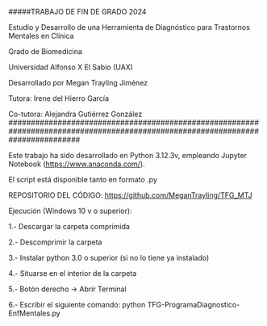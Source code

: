 #####TRABAJO DE FIN DE GRADO 2024

Estudio y Desarrollo de una Herramienta de Diagnóstico para Trastornos Mentales en Clínica

Grado de Biomedicina

Universidad Alfonso X El Sabio (UAX)

Desarrollado por Megan Trayling Jiménez

Tutora: Irene del Hierro García

Co-tutora: Alejandra Gutiérrez González
################################################################################################################################

Este trabajo ha sido desarrollado en Python 3.12.3v, empleando Jupyter Notebook (https://www.anaconda.com/).

El script está disponible tanto en formato .py

REPOSITORIO DEL CÓDIGO: https://github.com/MeganTrayling/TFG_MTJ

Ejecución (Windows 10 v o superior):

1.- Descargar la carpeta comprimida

2.- Descomprimir la carpeta

3.- Instalar python 3.0 o superior (si no lo tiene ya instalado)

4.- Situarse en el interior de la carpeta

5.- Botón derecho -> Abrir Terminal

6.- Escribir el siguiente comando: python TFG-ProgramaDiagnostico-EnfMentales.py
